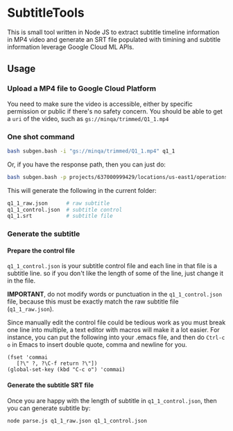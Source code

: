 # SubtitleTools

This is small tool written in Node JS to extract subtitle timeline information in MP4 video and generate an SRT file populated with timining and subtitle information leverage Google Cloud ML APIs.

## Usage

### Upload a MP4 file to Google Cloud Platform

You need to make sure the video is accessible, either by specific permission or public if there's no safety concern. You should be able to get a `uri` of the video, such as `gs://minqa/trimmed/Q1_1.mp4`

### One shot command

```bash
bash subgen.bash -i "gs://minqa/trimmed/Q1_1.mp4" q1_1
```

Or, if you have the response path, then you can just do:
```bash
bash subgen.bash -p projects/637000999429/locations/us-east1/operations/6431147184604634823 q1_1
```

This will generate the following in the current folder:

```bash
q1_1_raw.json      # raw subtitle
q1_1_control.json  # subtitle control
q1_1.srt           # subtitle file
```

### Generate the subtitle

#### Prepare the control file

`q1_1_control.json` is your subtitle control file and each line in that file is a subtitle line. so if you don't like the length of some of the line, just change it in the file.

**IMPORTANT**, do not modify words or punctuation in the `q1_1_control.json` file, because this must be exactly match the raw subtitle file (`q1_1_raw.json`).

Since manually edit the control file could be tedious work as you must break one line into multiple, a text editor with macros will make it a lot easier. For instance, you can put the following into your .emacs file, and then do `Ctrl-c o` in Emacs to insert double quote, comma and newline for you. 

```emacs
(fset 'commai
   [?\" ?, ?\C-f return ?\"])
(global-set-key (kbd "C-c o") 'commai)
```

#### Generate the subtitle SRT file

Once you are happy with the length of subtitle in `q1_1_control.json`, then you can generate subtitle by:

```bash
node parse.js q1_1_raw.json q1_1_control.json
```
